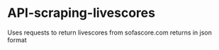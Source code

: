 # API-scraping-livescores
Uses requests to return livescores from sofascore.com
returns in json format
